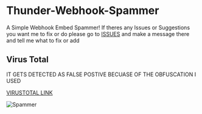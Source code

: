 # Thunder-Webhook-Spammer
A Simple Webhook Embed Spammer! 
If theres any Issues or Suggestions you want me to fix or do please go to [ISSUES](https://github.com/ThunderboltDev/Thunder-Webhook-Spammer/issues) and make a message there and tell me what to fix or add

## Virus Total
IT GETS DETECTED AS FALSE POSTIVE BECUASE OF THE OBFUSCATION I USED

[VIRUSTOTAL LINK](https://www.virustotal.com/gui/file/9712ab067797124b2cfd1088fb14e6ac17215859fa93c94dd4e6311596c5b0b0?nocache=1)

![Spammer](https://files.catbox.moe/l6kcoz.png)
